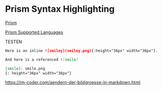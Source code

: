 # Prism Syntax Highlighting

[Prism](https://prismjs.com)

[Prism Supported Languages](https://prismjs.com/#supported-languages)

TESTEN

```md
Here is an inline ![smiley](smiley.png){:height="36px" width="36px"}.

And here is a referenced ![smile]

[smile]: smile.png
{: height="36px" width="36px"}
```

https://im-coder.com/aendern-der-bildgroesse-in-markdown.html
